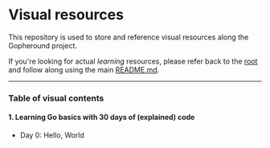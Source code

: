 # Visual resources
This repository is used to store and reference visual resources along the Gopheround project.

If you're looking for actual *learning* resources, please refer back to the [root](https://github.com/caiomarte/go) and follow along using the main [README.md](https://github.com/caiomarte/go/blob/main/README.md).

---

### Table of visual contents

#### 1. Learning Go basics with 30 days of (explained) code
- Day 0: Hello, World
